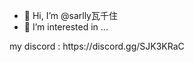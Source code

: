 - 👋 Hi, I’m @sarlly瓦千住
- 👀 I’m interested in ...
<!---
sarlly98/sarlly98 is a ✨ special ✨ repository because its `README.md` (this file) appears on your GitHub profile.
You can click the Preview link to take a look at your changes.
---> my discord : https://discord.gg/SJK3KRaC
